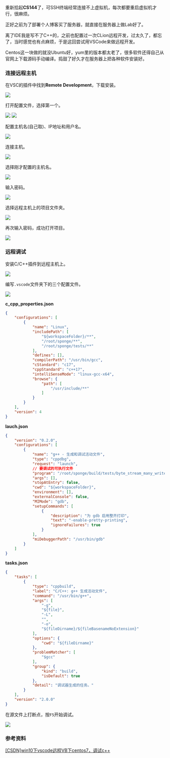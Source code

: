 重新拾起**CS144**了，可SSH终端经常连接不上虚拟机，每次都要重启虚拟机才行，很麻烦。

正好之前为了部署个人博客买了服务器，就直接在服务器上做Lab好了。

离了IDE我是写不了C++的，之前也配置过一次CLion远程开发，过太久了，都忘了，当时感觉也有点麻烦，于是这回尝试用VSCode来做远程开发。

Centos这一块做的就没Ubuntu好，yum里的版本都太老了，很多软件还得自己从官网上下载源码手动编译。捣鼓了好久才在服务器上把各种软件安装好。

### 连接远程主机
在VSC的插件中找到**Remote Development**，下载安装。

![](https://s2.loli.net/2022/07/02/7NlxZFgvpeanO9h.png)

打开配置文件，选择第一个。

![](https://s2.loli.net/2022/07/02/Xx67OTzPZU5iBfV.png)
![](https://s2.loli.net/2022/07/02/UT2wMrRALJtp8gc.png)

配置主机名(自己取)、IP地址和用户名。

![](https://s2.loli.net/2022/07/02/2UwQcgBbsX1TKZM.png)

连接主机。

![](https://s2.loli.net/2022/07/02/Y5PmyBNFQcesrbW.png)

选择刚才配置的主机名。

![](https://s2.loli.net/2022/07/02/43U7DmFqV2lfAgE.png)

输入密码。

![](https://s2.loli.net/2022/07/02/p4D3TyboSAWPa8l.png)

选择远程主机上的项目文件夹。

![](https://s2.loli.net/2022/07/02/J3zPUD6EkopTmjZ.png)

再次输入密码，成功打开项目。

![](https://s2.loli.net/2022/07/02/HwRpMQnVXgczomh.png)

### 远程调试
安装C/C++插件到远程主机上。

![](https://s2.loli.net/2022/07/02/cUAt1JLNVg6bGHo.png)

编写`.vscode`文件夹下的三个配置文件。

![](https://s2.loli.net/2022/07/02/OBgukbjENmrLYvy.png)

**c_cpp_properties.json**

```json
{
    "configurations": [
        {
            "name": "Linux",
            "includePath": [ 
                "${workspaceFolder}/**",
                "/root/sponge/**",
                "/root/sponge/tests/**"
            ],
            "defines": [],
            "compilerPath": "/usr/bin/gcc",
            "cStandard": "c17",
            "cppStandard": "c++17",
            "intelliSenseMode": "linux-gcc-x64",
            "browse": {
                "path": [
                    "/usr/include/**"
                ]
            }
        }
    ],
    "version": 4
}
```

**lauch.json**

```json
{
    "version": "0.2.0",
    "configurations": [
        {
            "name": "g++ - 生成和调试活动文件", 
            "type": "cppdbg", 
            "request": "launch", 
            // 要调试的可执行文件
            "program": "/root/sponge/build/tests/byte_stream_many_writes",
            "args": [], 
            "stopAtEntry": false, 
            "cwd": "${workspaceFolder}",
            "environment": [],
            "externalConsole": false,
            "MIMode": "gdb",
            "setupCommands": [
                {
                    "description": "为 gdb 启用整齐打印",
                    "text": "-enable-pretty-printing",
                    "ignoreFailures": true
                }
            ],
            "miDebuggerPath": "/usr/bin/gdb" 
        }
    ]
}
```

**tasks.json**
```json
{
    "tasks": [
        {
            "type": "cppbuild",
            "label": "C/C++: g++ 生成活动文件", 
            "command": "/usr/bin/g++", 
            "args": [ 
                "-g",
                "${file}",
                "-L",
                "",
                "-o",
                "${fileDirname}/${fileBasenameNoExtension}"
            ],
            "options": {
                "cwd": "${fileDirname}"
            },
            "problemMatcher": [
                "$gcc"
            ],
            "group": {
                "kind": "build",
                "isDefault": true
            },
            "detail": "调试器生成的任务。"
        }
    ],
    "version": "2.0.0"
}
```

在源文件上打断点，按`F5`开始调试。

![](https://s2.loli.net/2022/07/02/D1AtTfIszEvwcPB.png)


### 参考资料
[[CSDN]win10下vscode远程VB下centos7，调试c++](https://blog.csdn.net/weixin_43583163/article/details/118089923)